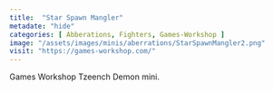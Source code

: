 ```yaml
---
title:  "Star Spawn Mangler"
metadate: "hide"
categories: [ Abberations, Fighters, Games-Workshop ]
image: "/assets/images/minis/aberrations/StarSpawnMangler2.png"
visit: "https://games-workshop.com/"
---
```

Games Workshop Tzeench Demon mini.